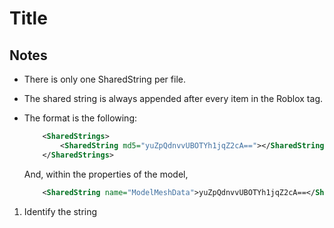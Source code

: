 # Title

## Notes

- There is only one SharedString per file.
- The shared string is always appended after every item in the Roblox tag.
- The format is the following:

    ```xml
        <SharedStrings>
            <SharedString md5="yuZpQdnvvUBOTYh1jqZ2cA=="></SharedString>
        </SharedStrings>
    ```

    And, within the properties of the model,

    ```xml
        <SharedString name="ModelMeshData">yuZpQdnvvUBOTYh1jqZ2cA==</SharedString>
    ```

1. Identify the string
